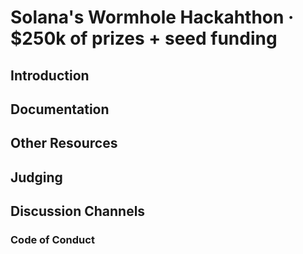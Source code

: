 # Solana's Wormhole Hackahthon &middot; $250k of prizes + seed funding


## Introduction


## Documentation


## Other Resources


## Judging


## Discussion Channels


### Code of Conduct


